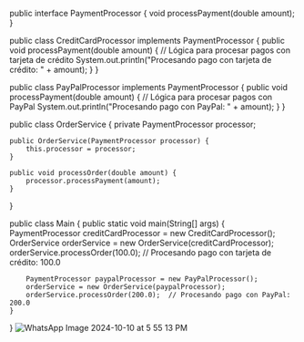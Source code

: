 public interface PaymentProcessor {
    void processPayment(double amount);
}


public class CreditCardProcessor implements PaymentProcessor {
    public void processPayment(double amount) {
        // Lógica para procesar pagos con tarjeta de crédito
        System.out.println("Procesando pago con tarjeta de crédito: " + amount);
    }
}

public class PayPalProcessor implements PaymentProcessor {
    public void processPayment(double amount) {
        // Lógica para procesar pagos con PayPal
        System.out.println("Procesando pago con PayPal: " + amount);
    }
}

public class OrderService {
    private PaymentProcessor processor;

    public OrderService(PaymentProcessor processor) {
        this.processor = processor;
    }

    public void processOrder(double amount) {
        processor.processPayment(amount);
    }
}


public class Main {
    public static void main(String[] args) {
        PaymentProcessor creditCardProcessor = new CreditCardProcessor();
        OrderService orderService = new OrderService(creditCardProcessor);
        orderService.processOrder(100.0);  // Procesando pago con tarjeta de crédito: 100.0

        PaymentProcessor paypalProcessor = new PayPalProcessor();
        orderService = new OrderService(paypalProcessor);
        orderService.processOrder(200.0);  // Procesando pago con PayPal: 200.0
    }
}
![WhatsApp Image 2024-10-10 at 5 55 13 PM](https://github.com/user-attachments/assets/e3430b03-2884-4f3e-b967-fcbc7fa1bb1c)

